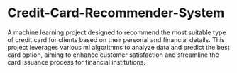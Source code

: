 # Credit-Card-Recommender-System
A machine learning project designed to recommend the most suitable type of credit card for clients based on their personal and financial details. This project leverages various ml algorithms to analyze data and predict the best card option, aiming to enhance customer satisfaction and streamline the card issuance process for financial institutions.
